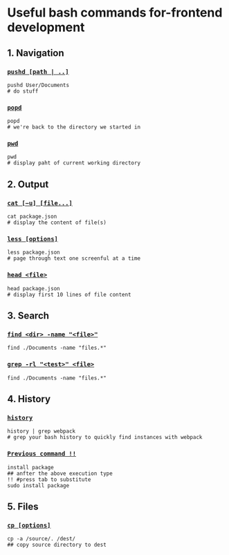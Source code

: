 # Useful bash commands for-frontend development

## 1. Navigation

### [`pushd [path | ..]`](https://ss64.com/bash/pushd.html)

```shell
pushd User/Documents
# do stuff
```

### [`popd`](https://ss64.com/bash/popd.html)

```shell
popd
# we're back to the directory we started in
```

### [`pwd`](https://ss64.com/bash/pwd.html)

```shell
pwd
# display paht of current working directory
```

## 2. Output

### [`cat [−u] [file...]`](https://ss64.com/bash/cat.html)

```shell
cat package.json
# display the content of file(s)
```

### [`less [options]`](https://ss64.com/bash/less.html)

```shell
less package.json
# page through text one screenful at a time
```

### [`head <file>`](https://ss64.com/bash/head.html)

```shell
head package.json
# display first 10 lines of file content
```

## 3. Search

### [`find <dir> -name "<file>"`](https://ss64.com/bash/find.html)

```shell
find ./Documents -name "files.*"
```

### [`grep -rl "<test>" <file>`](https://ss64.com/bash/grep.html)

```shell
find ./Documents -name "files.*"
```

## 4. History

### [`history`](https://ss64.com/bash/history.html)

```shell
history | grep webpack
# grep your bash history to quickly find instances with webpack
```

### [`Previous command !!`](https://ss64.com/bash/historyexpansion)

```shell
install package
## anfter the above execution type
!! #press tab to substitute 
sudo install package
```

## 5. Files

### [`cp [options]`](https://ss64.com/bash/cp.html)

```shell
cp -a /source/. /dest/
## copy source directory to dest
```

